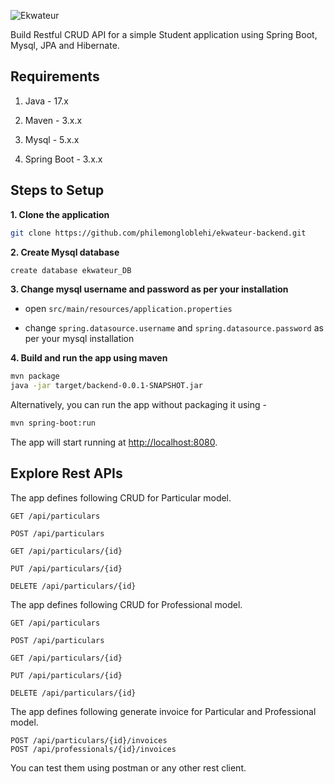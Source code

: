 ![Ekwateur](https://lenergeek.com/wp-content/uploads/2017/01/ekwateur.png)

Build Restful CRUD API for a simple Student application using Spring Boot, Mysql, JPA and Hibernate.

## Requirements

1. Java - 17.x

2. Maven - 3.x.x

3. Mysql - 5.x.x

4. Spring Boot - 3.x.x

## Steps to Setup

**1. Clone the application**

```bash
git clone https://github.com/philemongloblehi/ekwateur-backend.git
```

**2. Create Mysql database**
```bash
create database ekwateur_DB
```

**3. Change mysql username and password as per your installation**

+ open `src/main/resources/application.properties`

+ change `spring.datasource.username` and `spring.datasource.password` as per your mysql installation

**4. Build and run the app using maven**

```bash
mvn package
java -jar target/backend-0.0.1-SNAPSHOT.jar
```

Alternatively, you can run the app without packaging it using -

```bash
mvn spring-boot:run
```

The app will start running at <http://localhost:8080>.

## Explore Rest APIs

The app defines following CRUD for Particular model.

    GET /api/particulars
    
    POST /api/particulars
    
    GET /api/particulars/{id}
    
    PUT /api/particulars/{id}
    
    DELETE /api/particulars/{id}

The app defines following CRUD for Professional model.

    GET /api/particulars

    POST /api/particulars
    
    GET /api/particulars/{id}
    
    PUT /api/particulars/{id}
    
    DELETE /api/particulars/{id}

The app defines following generate invoice for Particular and Professional model.
    
    POST /api/particulars/{id}/invoices
    POST /api/professionals/{id}/invoices

You can test them using postman or any other rest client.
